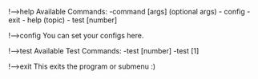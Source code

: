 !-->help
Available Commands: -command [args] (optional args)
    - config
    - exit
    - help (topic)
    - test [number]

!-->config
You can set your configs here.

!-->test
Available Test Commands: -test [number] <description>
    -test [1] <Reads and analyzes the test midi to make sure things are working as expected.>

!-->exit
This exits the program or submenu :)

